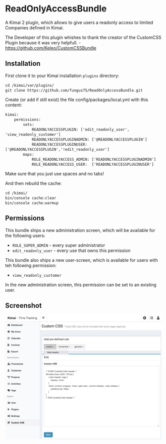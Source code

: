 # ReadOnlyAccessBundle

A Kimai 2 plugin, which allows to give users a readonly access to limited Companies defined in Kimai.

The Developer of this plugin whishes to thank the creator of the CustomCSS Plugin because it was very helpfull. - https://github.com/Keleo/CustomCSSBundle

## Installation

First clone it to your Kimai installation `plugins` directory:
```
cd /kimai/var/plugins/
git clone https://github.com/fungus75/ReadOnlyAccessBundle.git
```

Create (or add if still exist) the file config/packages/local.yml
with this content:
```
kimai:
    permissions:
        sets:
            READONLYACCESSPLUGIN: ['edit_readonly_user', 'view_readonly_customer']
            READONLYACCESSPLUGINADMIN: ['@READONLYACCESSPLUGIN']
            READONLYACCESSPLUGINUSER:  ['@READONLYACCESSPLUGIN','!edit_readonly_user']
        maps:
            ROLE_READONLYACCESS_ADMIN: ['READONLYACCESSPLUGINADMIN']
            ROLE_READONLYACCESS_USER:  ['READONLYACCESSPLUGINUSER']
```
Make sure that you just use spaces and no tabs!


And then rebuild the cache: 
```
cd /kimai/
bin/console cache:clear
bin/console cache:warmup
```

## Permissions

This bundle ships a new administration screen, which will be available for the following users:

- `ROLE_SUPER_ADMIN` - every super administrator
- `edit_readonly_user` - every use that owns this permission 

This bundle also ships a new user-screen, which is available for users with teh following permission:

- `view_readonly_customer`

In the new administration screen, this permission can be set to an existing user.
 
## Screenshot

![Screenshot](https://raw.githubusercontent.com/Keleo/CustomCSSBundle/master/screenshot.jpg)



